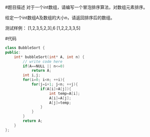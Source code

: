 #题目描述
对于一个int数组，请编写一个冒泡排序算法，对数组元素排序。

给定一个int数组A及数组的大小n，请返回排序后的数组。 

测试样例：
[1,2,3,5,2,3],6
[1,2,2,3,3,5]


#代码
```cpp
class BubbleSort {
public:
    int* bubbleSort(int* A, int n) {
        // write code here
        if(A==NULL || n<=0)
            return A;
        int i,j;
        for(i=0; i<n; ++i){
            for(j=i+1; j<n; ++j){
                if(A[i]>A[j]){
                    int temp=A[i];
                    A[i]=A[j];
                    A[j]=temp;
                }
            }
        }
        return A;
    }
};
```
